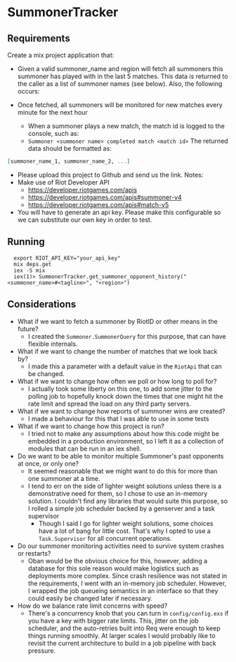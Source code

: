 # SummonerTracker
## Requirements
  Create a mix project application that: 
  - Given a valid summoner_name and region will fetch all summoners this summoner has played with in the last 5 matches.
  This data is returned to the caller as a list of summoner names (see below). Also, the following occurs: 

  - Once fetched, all summoners will be monitored for new matches every minute for the next hour 
    - When a summoner plays a new match, the match id is logged to the console, such as: 
    - `Summoner <summoner name> completed match <match id>`
  The returned data should be formatted as: 
  ```elixir
  [summoner_name_1, summoner_name_2, ...] 
  ```
  - Please upload this project to Github and send us the link. 
  Notes: 
  - Make use of Riot Developer API 
    - https://developer.riotgames.com/apis 
    - https://developer.riotgames.com/apis#summoner-v4 
    - https://developer.riotgames.com/apis#match-v5 
  - You will have to generate an api key. Please make this configurable so we can substitute our own key in order to test.

## Running
  ```shell
    export RIOT_API_KEY="your_api_key"
    mix deps.get
    iex -S mix
    iex(1)> SummonerTracker.get_summoner_opponent_history("<summoner_name>#<tagline>", "<region>")
  ```

## Considerations
  - What if we want to fetch a summoner by RiotID or other means in the future?
    - I created the `Summoner.SummonerQuery` for this purpose, that can have flexible
    internals.
  - What if we want to change the number of matches that we look back by?
    - I made this a parameter with a default value in the `RiotApi` that can be changed.
  - What if we want to change how often we poll or how long to poll for?
    - I actually took some liberty on this one, to add some jitter to the polling job
    to hopefully knock down the times that one might hit the rate limit and spread the load on 
    any third party servers.
  - What if we want to change how reports of summoner wins are created? 
    - I made a behaviour for this that I was able to use in some tests
  - What if we want to change how this project is run?
    - I tried not to make any assumptions about how this code might be embedded
    in a production environment, so I left it as a collection of modules that
    can be run in an iex shell.
  - Do we want to be able to monitor multiple Summoner's past opponents at once, or only one?
    - It seemed reasonable that we might want to do this for more than one summoner at a time.
    - I tend to err on the side of lighter weight solutions unless there is a demonstrative need
    for them, so I chose to use an in-memory solution. I couldn't find any libraries that would suite
    this purpose, so I rolled a simple job scheduler backed by a genserver and a task supervisor
      - Though I said I go for lighter weight solutions, some choices have a lot of bang
      for little cost. That's why I opted to use a `Task.Supervisor` for all concurrent operations.
  - Do our summoner monitoring activities need to survive system crashes or restarts?
    - Oban would be the obvious choice for this, however, adding a database for this sole reason
    would make logistics such as deployments more complex. Since crash resilience was not 
    stated in the requirements, I went with an in-memory job scheduler. However, I wrapped
    the job queueing semantics in an interface so that they could easily be changed later if necessary.
  - How do we balance rate limit concerns with speed?
    - There's a concurrency knob that you can turn in `config/config.exs` if you have a key with bigger
    rate limits. This, jitter on the job scheduler, and the auto-retries built into Req were enough 
    to keep things running smoothly. At larger scales I would probably like to revisit the current 
    architecture to build in a job pipeline with back pressure.

